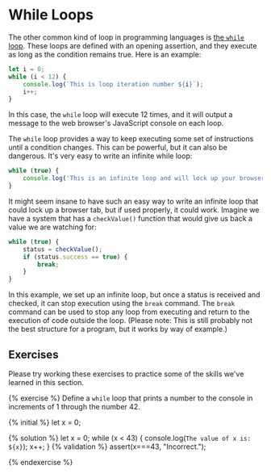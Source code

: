 # While Loops

The other common kind of loop in programming languages is [the `while` loop](https://developer.mozilla.org/en-US/docs/Learn/JavaScript/Building_blocks/Looping_code#while_and_do_..._while). These loops are defined with an opening assertion, and they execute as long as the condition remains true. Here is an example:

```js
let i = 0;
while (i < 12) {
    console.log(`This is loop iteration number ${i}`);
    i++;
}
```
In this case, the `while` loop will execute 12 times, and it will output a message to the web browser's JavaScript console on each loop. 

The `while` loop provides a way to keep executing some set of instructions until a condition changes. This can be powerful, but it can also be dangerous. It's very easy to write an infinite while loop:

```js
while (true) {
    console.log('This is an infinite loop and will lock up your browser tab if you try to run it. (Don\'t do that!)');
}
```
It might seem insane to have such an easy way to write an infinite loop that could lock up a browser tab, but if used properly, it could work. Imagine we have a system that has a `checkValue()` function that would give us back a value we are watching for:

```js
while (true) {
    status = checkValue();
    if (status.success == true) {
        break;
    }   
}
```
In this example, we set up an infinite loop, but once a status is received and checked, it can stop execution using the `break` command. The `break` command can be used to stop any loop from executing and return to the execution of code outside the loop. (Please note: This is still probably not the best structure for a program, but it works by way of example.)

## Exercises
Please try working these exercises to practice some of the skills we've learned in this section.

{% exercise %}
Define a `while` loop that prints a number to the console in increments of 1 through the number 42.

{% initial %}
let x = 0;

{% solution %}
let x = 0;
while (x < 43) {
    console.log(`The value of x is: ${x}`);
    x++;
}
{% validation %}
assert(x===43, "Incorrect.");

{% endexercise %}


